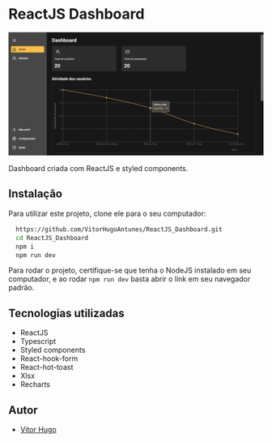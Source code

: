 # ReactJS Dashboard

![ReactJS Dashboard](https://raw.githubusercontent.com/VitorHugoAntunes/ReactJS_Dashboard/main/src/assets/presentationImage.PNG "ReactJS Dashboard")

Dashboard criada com ReactJS e styled components.

## Instalação

Para utilizar este projeto, clone ele para o seu computador:

```bash
  https://github.com/VitorHugoAntunes/ReactJS_Dashboard.git
  cd ReactJS_Dashboard
  npm i
  npm run dev
```

Para rodar o projeto, certifique-se que tenha o NodeJS instalado em seu computador, e ao rodar `npm run dev` basta abrir o link em seu navegador padrão.

## Tecnologias utilizadas

- ReactJS
- Typescript
- Styled components
- React-hook-form
- React-hot-toast
- Xlsx
- Recharts


## Autor

- [Vitor Hugo](https://github.com/VitorHugoAntunes/)